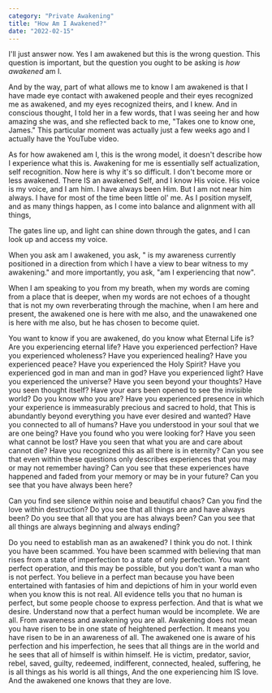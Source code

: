 ```yaml
---
category: "Private Awakening" 
title: "How Am I Awakened?"
date: "2022-02-15"
---
```


I'll just answer now. Yes I am awakened but this is the wrong question. This question is important, but the question you ought to be asking is *how awakened* am I. 

And by the way, part of what allows me to know I am awakened is that I have made eye contact with awakened people and their eyes recognized me as awakened, and my eyes recognized theirs, and I knew. 
And in conscious thought, I told her in a few words, that I was seeing her and how amazing she was, and she reflected back to me, "Takes one to know one, James." This particular moment was actually just a few weeks ago and I actually have the YouTube video. 

As for how awakened am I, this is the wrong model, it doesn't describe how I experience what this is. Awakening for me is essentially self actualization, self recognition. Now here is why it's so difficult. 
I don't become more or less awakened.  There IS an awakened Self, and I know His voice. His voice is my voice, and I am him. I have always been Him. 
But I am not near him always. 
I have for most of the time been little ol' me. As I position myself, and as many things happen, as I come into balance and alignment with all things, 

The gates line up, and light can shine down through the gates, and I can look up and access my voice. 

When you ask am I awakened, you ask, " is my awareness currently positioned in a direction from which I have a view to bear witness to my awakening." and more importantly, you ask, "am I experiencing that now". 

When I am speaking to you from my breath, when my words are coming from a place that is deeper, when my words are not echoes of a thought that is not my own reverberating through the machine, when I am here and present, the awakened one is here with me also, and the unawakened one is here with me also, but he has chosen to become quiet. 

You want to know if you are awakened, 
do you know what Eternal Life is? Are you experiencing eternal life? Have you experienced perfection? Have you experienced wholeness? Have you experienced healing? Have you experienced peace? Have you experienced the Holy Spirit? Have you experienced god in man and man in god? Have you experienced light? Have you experienced the universe? Have you seen beyond your thoughts? Have you seen thought itself? Have your ears been opened to see the invisible world? Do you know who you are? Have you experienced presence in which your experience is immeasurably precious and sacred to hold, that This is abundantly beyond everything you have ever desired and wanted? Have you connected to all of humans? Have you understood in your soul that we are one being? Have you found who you were looking for? Have you seen what cannot be lost? Have you seen that what you are and care about cannot die? Have you recognized this as all there is in eternity?
Can you see that even within these questions only describes experiences that you may or may not remember having? Can you see that these experiences have happened and faded from your memory or may be in your future? Can you see that you have always been here? 

Can you find see silence within noise and beautiful chaos? Can you find the love within destruction? Do you see that all things are and have always been? Do you see that all that you are has always been? Can you see that all things are always beginning and always ending? 

Do you need to establish man as an awakened? I think you do not. I think you have been scammed. You have been scammed with believing that man rises from a state of imperfection to a state of only perfection. 
You want perfect operation, and this may be possible, but you don't want a man who is not perfect. You believe in a perfect man because you have been entertained with fantasies of him and depictions of him in your world even when you know this is not real. All evidence tells you that no human is perfect, but some people choose to express perfection. And that is what we desire. 
Understand now that a perfect human would be incomplete. 
We are all. From awareness and awakening you are all. 
Awakening does not mean you have risen to be in one state of heightened perfection. It means you have risen to be in an awareness of all. 
The awakened one is aware of his perfection and his imperfection, he sees that all things are in the world and he sees that all of himself is within himself. He is victim, predator, savior, rebel, saved, guilty, redeemed, indifferent, connected, healed, suffering, he is all things as his world is all things, 
And the one experiencing him IS love. 
And the awakened one knows that they are love. 